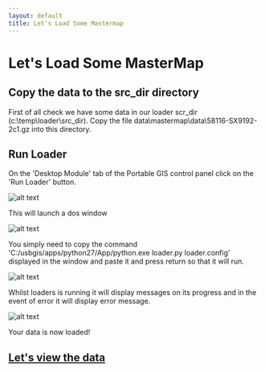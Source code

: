 ```yaml
---
layout: default
title: Let's Load Some Mastermap
---
```


# Let's Load Some MasterMap #

## Copy the data to the src_dir directory ##

First of all check we have some data in our loader scr_dir (c:\temp\loader\src_dir). Copy the file data\mastermap\data\58116-SX9192-2c1.gz into this directory.

## Run Loader ##

On the 'Desktop Module' tab of the Portable GIS control panel click on the 'Run Loader' button.

![alt text](http://aileenh.github.io/images/image4.JPG "Run Loader")

This will launch a dos window 

![alt text](http://aileenh.github.io/images/image12.JPG "Run Loader")

You simply need to copy the command 'C:/usbgis/apps/python27/App/python.exe loader.py loader.config' displayed in the window and paste it and press return so that it will run.

![alt text](http://aileenh.github.io/images/image13.JPG "Run Loader")

Whilst loaders is running it will display messages on its progress and in the event of error it will display error message.

![alt text](http://aileenh.github.io/images/image14.JPG "Loader run")

Your data is now loaded!

## [Let's view the data](http://aileenh.github.io/viewing-mastermap.html) ##







